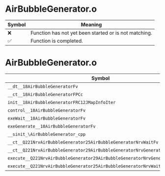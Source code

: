# AirBubbleGenerator.o
| Symbol | Meaning 
| ------------- | ------------- 
| :x: | Function has not yet been started or is not matching. 
| :white_check_mark: | Function is completed. 


# AirBubbleGenerator.o
| Symbol | Decompiled? |
| ------------- | ------------- |
| `__dt__18AirBubbleGeneratorFv` | :white_check_mark: |
| `__ct__18AirBubbleGeneratorFPCc` | :white_check_mark: |
| `init__18AirBubbleGeneratorFRC12JMapInfoIter` | :white_check_mark: |
| `control__18AirBubbleGeneratorFv` | :white_check_mark: |
| `exeWait__18AirBubbleGeneratorFv` | :white_check_mark: |
| `exeGenerate__18AirBubbleGeneratorFv` | :x: |
| `__sinit_\AirBubbleGenerator_cpp` | :white_check_mark: |
| `__ct__Q221NrvAirBubbleGenerator25AirBubbleGeneratorNrvWaitFv` | :white_check_mark: |
| `__ct__Q221NrvAirBubbleGenerator29AirBubbleGeneratorNrvGenerateFv` | :white_check_mark: |
| `execute__Q221NrvAirBubbleGenerator29AirBubbleGeneratorNrvGenerateCFP5Spine` | :white_check_mark: |
| `execute__Q221NrvAirBubbleGenerator25AirBubbleGeneratorNrvWaitCFP5Spine` | :white_check_mark: |
